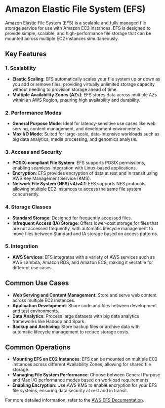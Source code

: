 # Amazon Elastic File System (EFS)

Amazon Elastic File System (EFS) is a scalable and fully managed file storage service for use with Amazon EC2 instances. EFS is designed to provide simple, scalable, and high-performance file storage that can be mounted across multiple EC2 instances simultaneously.

## Key Features

### 1. Scalability
- **Elastic Scaling**: EFS automatically scales your file system up or down as you add or remove files, providing virtually unlimited storage capacity without needing to provision storage ahead of time.
- **Multiple Availability Zones (AZs)**: EFS stores data across multiple AZs within an AWS Region, ensuring high availability and durability.

### 2. Performance Modes
- **General Purpose Mode**: Ideal for latency-sensitive use cases like web serving, content management, and development environments.
- **Max I/O Mode**: Suited for large-scale, data-intensive workloads such as big data analytics, media processing, and genomics analysis.

### 3. Access and Security
- **POSIX-compliant File System**: EFS supports POSIX permissions, enabling seamless integration with Linux-based applications.
- **Encryption**: EFS provides encryption of data at rest and in transit using AWS Key Management Service (KMS).
- **Network File System (NFS) v4/v4.1**: EFS supports NFS protocols, allowing multiple EC2 instances to access the same file system concurrently.

### 4. Storage Classes
- **Standard Storage**: Designed for frequently accessed files.
- **Infrequent Access (IA) Storage**: Offers lower-cost storage for files that are not accessed frequently, with automatic lifecycle management to move files between Standard and IA storage based on access patterns.

### 5. Integration
- **AWS Services**: EFS integrates with a variety of AWS services such as AWS Lambda, Amazon RDS, and Amazon ECS, making it versatile for different use cases.

## Common Use Cases
- **Web Serving and Content Management**: Store and serve web content across multiple EC2 instances.
- **Application Development**: Share code and files between development and test environments.
- **Data Analytics**: Process large datasets with big data analytics frameworks like Hadoop and Spark.
- **Backup and Archiving**: Store backup files or archive data with automatic lifecycle management to reduce storage costs.

## Common Operations
- **Mounting EFS on EC2 Instances**: EFS can be mounted on multiple EC2 instances across different Availability Zones, allowing for shared file storage.
- **Managing File System Performance**: Choose between General Purpose and Max I/O performance modes based on workload requirements.
- **Enabling Encryption**: Use AWS KMS to enable encryption for your EFS file systems, ensuring data security at rest and in transit.

For more detailed information, refer to the [AWS EFS Documentation](https://docs.aws.amazon.com/efs).
